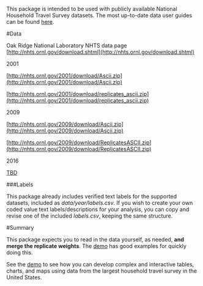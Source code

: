 This package is intended to be used with publicly available National Household Travel Survey datasets. The most up-to-date data user guides can be found [here](http://nhts.ornl.gov/documentation.shtml).

#Data

Oak Ridge National Laboratory NHTS data page [http://nhts.ornl.gov/download.shtml](http://nhts.ornl.gov/download.shtml)

2001

[http://nhts.ornl.gov/2001/download/Ascii.zip](http://nhts.ornl.gov/2001/download/Ascii.zip)

[http://nhts.ornl.gov/2001/download/replicates_ascii.zip](http://nhts.ornl.gov/2001/download/replicates_ascii.zip)

2009

[http://nhts.ornl.gov/2009/download/Ascii.zip](http://nhts.ornl.gov/2009/download/Ascii.zip)

[http://nhts.ornl.gov/2009/download/ReplicatesASCII.zip](http://nhts.ornl.gov/2009/download/ReplicatesASCII.zip)

2016

[TBD](https://nationalhouseholdtravelsurvey.com/)

###Labels

This package already includes verified text labels for the supported datasets, included as *data/year/labels.csv*. If you wish to create your own coded value text labels/descriptions for your analysis, you can copy and revise one of the included *labels.csv*, keeping the same structure.

#Summary

This package expects you to read in the data yourself, as needed, **and merge the replicate weights**. The [demo](http://tinyurl.com/han46ya) has good examples for quickly doing this.

See the [demo](http://tinyurl.com/han46ya) to see how you can develop complex and interactive tables, charts, and maps using data from the largest household travel survey in the United States.
